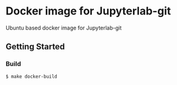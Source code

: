 # Docker image for Jupyterlab-git

Ubuntu based docker image for Jupyterlab-git


## Getting Started

### Build

```
$ make docker-build
```